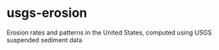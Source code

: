 # usgs-erosion
Erosion rates and patterns in the United States, computed using USGS suspended sediment data
